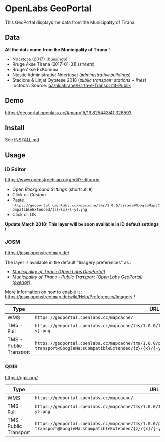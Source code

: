 # OpenLabs GeoPortal

This GeoPortal displays the data from the Municipality of Tirana.

## Data

**All the data come from the Municipality of Tirana !**

- Ndertesa (2017) (*buildings*)  
- Rruge Akse Tirana (2017-01-31) (*streets*)  
- Rruge Akse ExKomuna  
- Njesite Administrative Ndertesat (*administrative buildings*)
- Stacione & Linjat Qytetese 2018 (*public transport: stations + lines*)  
:octocat: Source: [bashkiatirane/Harta-e-Transportit-Publik](https://github.com/bashkiatirane/Harta-e-Transportit-Publik/tree/master/Stacione%20%26%20Linjat%20Qytetese%202018)

## Demo

https://geoportal.openlabs.cc/#map=15/19.825443/41.326593

## Install

See [INSTALL.md](INSTALL.md)

## Usage

### iD Editor

<https://www.openstreetmap.org/edit?editor=id>

- Open *Background Settings* (shortcut: `B`)
- Click on *Custom*
- Paste `https://geoportal.openlabs.cc/mapcache/tms/1.0.0/tirana@GoogleMapsCompatibleExtended/{z}/{x}/{-y}.png`    
- Click on OK

**Update March 2018: This layer will be soon available in iD default settings !**

### JOSM

<https://josm.openstreetmap.de/>

The layer is available in the default "Imagery preferences" as :

- [*Municipality of Tirana (Open Labs GeoPortal)*](https://josm.openstreetmap.de/wiki/Maps/Albania)
- [*Municipality of Tirana - Public Transport (Open Labs GeoPortal) (overlay)*](https://josm.openstreetmap.de/wiki/Maps/Albania)

More information on how to enable it : <https://josm.openstreetmap.de/wiki/Help/Preferences/Imagery> !

| Type | URL |
|------|-----|
| WMS | `https://geoportal.openlabs.cc/mapcache/` |
| TMS - Full  | `https://geoportal.openlabs.cc/mapcache/tms/1.0.0/tirana@GoogleMapsCompatibleExtended/{z}/{x}/{-y}.png` |
| TMS - Public Transport | `https://geoportal.openlabs.cc/mapcache/tms/1.0.0/public-transport@GoogleMapsCompatibleExtended/{z}/{x}/{-y}.png` |

### QGIS

<https://qgis.org/>

| Type | URL |
|------|-----|
| WMS | `https://geoportal.openlabs.cc/mapcache/` |
| TMS - Full  | `https://geoportal.openlabs.cc/mapcache/tms/1.0.0/tirana@GoogleMapsCompatibleExtended/{z}/{x}/{-y}.png` |
| TMS - Public Transport | `https://geoportal.openlabs.cc/mapcache/tms/1.0.0/public-transport@GoogleMapsCompatibleExtended/{z}/{x}/{-y}.png` |
